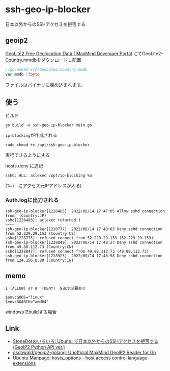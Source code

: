 # ssh-geo-ip-blocker
日本以外からのSSHアクセスを拒否する

## geoip2

[GeoLite2 Free Geolocation Data \| MaxMind Developer Portal](https://dev.maxmind.com/geoip/geolite2-free-geolocation-data?lang=en)
にてGeoLite2-Country.mmdbをダウンロードし配置

```go
//go:embed src/GeoLite2-Country.mmdb
var mmdb []byte
```
ファイルはバイナリに埋め込まれます。

## 使う
ビルド
```shell
go build -o ssh-geo-ip-blocker main.go
```
``ip-blocking``が作成される

```shell
sudo chmod +x /opt/ssh-geo-ip-blocker
```
実行できるようにする

hosts.deny に追記
```text:hosts.deny
sshd: ALL: aclexec /opt/ip-blocking %a

```
(%a　にアクセス元IPアドレスが入る)

### Auth.logに出力される
```log
ssh-geo-ip-blocker[1228485]: 2022/08/14 17:47:05 Allow sshd connection from  (Country:JP)
sshd[1228483]: aclexec returned 1
~~~~
ssh-geo-ip-blocker[1228777]: 2022/08/14 17:48:03 Deny sshd connection from 52.229.29.153 (Country:US)
sshd[1228775]: refused connect from 52.229.29.153 (52.229.29.153)
ssh-geo-ip-blocker[1228849]: 2022/08/14 17:48:27 Deny sshd connection from 49.88.112.73 (Country:CN)
sshd[1228847]: refused connect from 49.88.112.73 (49.88.112.73)
ssh-geo-ip-blocker[1228923]: 2022/08/14 17:48:58 Deny sshd connection from 124.156.0.88 (Country:IN)
```
## memo

```text
1 (ALLOW) or 0  (DENY)　を返す必要あり
```

```shell
$env:GOOS="linux"
$env:GOARCH="amd64"
```
windowsでbuildする場合

## Link
* [StoneDotのいろいろ: Ubuntu で日本以外からのSSHアクセスを拒否する \(GeoIP2 Python API ver\.\)](http://stonedot.blogspot.com/2014/05/ubuntu-ssh-geoip2-python-api-ver.html)
* [oschwald/geoip2\-golang: Unofficial MaxMind GeoIP2 Reader for Go](https://github.com/oschwald/geoip2-golang)
* [Ubuntu Manpage: hosts\_options \- host access control language extensions](http://manpages.ubuntu.com/manpages/bionic/man5/hosts_options.5.html)
